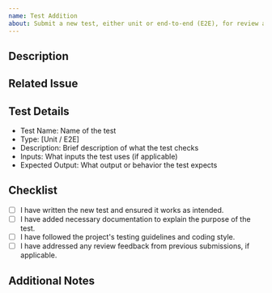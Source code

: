 ```yaml
---
name: Test Addition
about: Submit a new test, either unit or end-to-end (E2E), for review and inclusion
---
```


## Description

<!--- Provide a clear and concise description of the new test you are adding. -->
<!--- Explain the purpose of the test and what it aims to validate. -->

## Related Issue

<!--- If this test addition is related to a specific issue, reference it here using #issue_number. -->
<!--- For example, "Fixes #123" or "Addresses #456". -->

## Test Details

<!--- Describe the details of the test you're adding. -->
<!--- Include information about inputs, expected outputs, and any specific scenarios. -->

- Test Name: Name of the test
- Type: [Unit / E2E]
- Description: Brief description of what the test checks
- Inputs: What inputs the test uses (if applicable)
- Expected Output: What output or behavior the test expects

## Checklist

<!--- Please check the boxes that apply to this pull request. -->
<!--- You can add or remove items as needed. -->

- [ ] I have written the new test and ensured it works as intended.
- [ ] I have added necessary documentation to explain the purpose of the test.
- [ ] I have followed the project's testing guidelines and coding style.
- [ ] I have addressed any review feedback from previous submissions, if applicable.

## Additional Notes

<!--- Provide any additional context or notes for the reviewers. -->
<!--- This might include explanations about the testing approach or any potential concerns. -->
